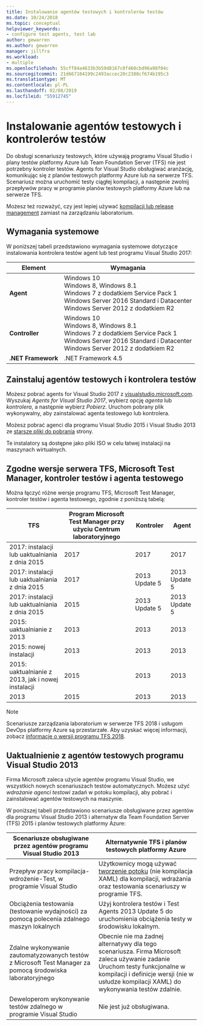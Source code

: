 ```yaml
---
title: Instalowanie agentów testowych i kontrolerów testów
ms.date: 10/24/2018
ms.topic: conceptual
helpviewer_keywords:
- configure test agents, test lab
author: gewarren
ms.author: gewarren
manager: jillfra
ms.workload:
- multiple
ms.openlocfilehash: 55cff84a4633b3b59d8167c0f460cbd96a98f04c
ms.sourcegitcommit: 21d667104199c2493accec20c2388cf674b195c3
ms.translationtype: MT
ms.contentlocale: pl-PL
ms.lasthandoff: 02/08/2019
ms.locfileid: "55912745"
---
```

# <a name="install-test-agents-and-test-controllers"></a>Instalowanie agentów testowych i kontrolerów testów

Do obsługi scenariuszy testowych, które używają programu Visual Studio i plany testów platformy Azure lub Team Foundation Server (TFS) nie jest potrzebny kontroler testów. Agents for Visual Studio obsługiwać aranżację, komunikując się z planów testowych platformy Azure lub na serwerze TFS. Scenariusz można uruchomić testy ciągłej kompilacji, a następnie zwolnij przepływów pracy w programie planów testowych platformy Azure lub na serwerze TFS.

Możesz też rozważyć, czy jest lepiej używać [kompilacji lub release management](use-build-or-rm-instead-of-lab-management.md) zamiast na zarządzaniu laboratorium.

## <a name="system-requirements"></a>Wymagania systemowe

W poniższej tabeli przedstawiono wymagania systemowe dotyczące instalowania kontrolera testów agent lub test programu Visual Studio 2017:

| Element | Wymagania |
| ---- | ------------ |
| **Agent** | Windows 10<br />Windows 8, Windows 8.1<br />Windows 7 z dodatkiem Service Pack 1<br />Windows Server 2016 Standard i Datacenter<br />Windows Server 2012 z dodatkiem R2 |
| **Controller** | Windows 10<br />Windows 8, Windows 8.1<br />Windows 7 z dodatkiem Service Pack 1<br />Windows Server 2016 Standard i Datacenter<br />Windows Server 2012 z dodatkiem R2 |
| **.NET Framework** | .NET Framework 4.5 |

## <a name="install-the-test-controller-and-test-agents"></a>Zainstaluj agentów testowych i kontrolera testów

Możesz pobrać agents for Visual Studio 2017 z [visualstudio.microsoft.com](https://visualstudio.microsoft.com/downloads/?q=agents). Wyszukaj *Agents for Visual Studio 2017*, wybierz opcję *agenta* lub *kontrolera*, a następnie wybierz *Pobierz*. Uruchom pobrany plik wykonywalny, aby zainstalować agenta testowego lub kontrolera.

Możesz pobrać agenci dla programu Visual Studio 2015 i Visual Studio 2013 ze [starsze pliki do pobrania](https://visualstudio.microsoft.com/vs/older-downloads/) strony.

Te instalatory są dostępne jako pliki ISO w celu łatwej instalacji na maszynach wirtualnych.

## <a name="compatible-versions-of-tfs-microsoft-test-manager-the-test-controller-and-test-agent"></a>Zgodne wersje serwera TFS, Microsoft Test Manager, kontroler testów i agenta testowego

Można łączyć różne wersje programu TFS, Microsoft Test Manager, kontroler testów i agenta testowego, zgodnie z poniższą tabelą:

| TFS | Program Microsoft Test Manager przy użyciu Centrum laboratoryjnego | Kontroler | Agent |
| --- | -------------------------------------- | ---------- | ----- |
| 2017: instalacji lub uaktualniania z dnia 2015 | 2017 | 2017 | 2017 |
| 2017: instalacji lub uaktualniania z dnia 2015 | 2017 | 2013 Update 5 | 2013 Update 5 |
| 2017: instalacji lub uaktualniania z dnia 2015 | 2015 | 2013 Update 5 | 2013 Update 5 |
| 2015: uaktualnianie z 2013 | 2013 | 2013 |2013 |
| 2015: nowej instalacji | 2013 | 2013 | 2013 |
| 2015: uaktualnianie z 2013, jak i nowej instalacji | 2015 | 2013 | 2013 |
| 2013 | 2015 | 2013 | 2013 |

> [!NOTE]
> Scenariusze zarządzania laboratorium w serwerze TFS 2018 i usługom DevOps platformy Azure są przestarzałe. Aby uzyskać więcej informacji, zobacz [informacje o wersji programu TFS 2018](/visualstudio/releasenotes/tfs2018-relnotes#--removing-support-for-lab-center-and-automated-testing-flows-in-microsoft-test-manager).

## <a name="upgrade-from-visual-studio-2013-test-agents"></a>Uaktualnienie z agentów testowych programu Visual Studio 2013

Firma Microsoft zaleca użycie agentów programu Visual Studio, we wszystkich nowych scenariuszach testów automatycznych. Możesz użyć *wdrażanie agenci testowi* zadań w potoku kompilacji, aby pobrać i zainstalować agentów testowych na maszynie.

W poniższej tabeli przedstawiono scenariusze obsługiwane przez agentów dla programu Visual Studio 2013 i alternatyw dla Team Foundation Server (TFS) 2015 i planów testowych platformy Azure:

| Scenariusze obsługiwane przez agentów programu Visual Studio 2013 | Alternatywnie TFS i planów testowych platformy Azure |
| - | - |
| Przepływ pracy kompilacja-wdrożenie-Test, w programie Visual Studio | Użytkownicy mogą używać [tworzenie potoku](/azure/devops/pipelines/index?view=vsts) (nie kompilacja XAML) dla kompilacji, wdrażania oraz testowania scenariuszy w programie TFS. |
| Obciążenia testowania (testowanie wydajności) za pomocą polecenia zdalnego maszyn lokalnych | Użyj kontrolera testów i Test Agents 2013 Update 5 do uruchomienia obciążenia testy w środowisku lokalnym. |
| Zdalne wykonywanie zautomatyzowanych testów z Microsoft Test Manager za pomocą środowiska laboratoryjnego | Obecnie nie ma żadnej alternatywy dla tego scenariusza. Firma Microsoft zaleca używanie zadanie Uruchom testy funkcjonalne w kompilacji i definicje wersji (nie w usłudze kompilacji XAML) do wykonywania testów zdalnie. |
| Deweloperom wykonywanie testów zdalnego w programie Visual Studio | Nie jest już obsługiwana. |
